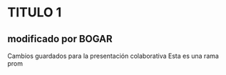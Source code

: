 # TITULO 1
## modificado por BOGAR

Cambios guardados para la presentación colaborativa
Esta es una rama prom
